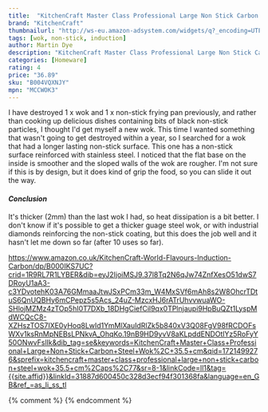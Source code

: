 ```yaml
---
title:  "KitchenCraft Master Class Professional Large Non Stick Carbon Steel Wok, 35.5 cm"
brand: "KitchenCraft"
thumbnailurl: "http://ws-eu.amazon-adsystem.com/widgets/q?_encoding=UTF8&ASIN=B004VQXNJY&Format=_SL160_&ID=AsinImage&MarketPlace=GB&ServiceVersion=20070822&WS=1&tag=codemartin04-21&language=en_GB"
tags: [wok, non-stick, induction]
author: Martin Dye
description: "KitchenCraft Master Class Professional Large Non Stick Carbon Steel Wok, 35.5 cm Review"
categories: [Homeware]
rating: 4
price: "36.89"
sku: "B004VQXNJY"
mpn: "MCCWOK3"
---
```


I have destroyed 1 x wok and 1 x non-stick frying pan previously, and rather than cooking up delicious dishes containing bits
of black non-stick particles, I thought I'd get myself a new wok. This time I wanted something that wasn't going to get
destroyed within a year, so I searched for a wok that had a longer lasting non-stick surface. This one has a non-stick surface
reinforced with stainless steel. I noticed that the flat base on the inside is smoother and the sloped walls of the wok
are rougher. I'm not sure if this is by design, but it does kind of grip the food, so you can slide it out the way.

<h4><em>Conclusion</em></h4>

It's thicker (2mm) than the last wok I had, so heat dissipation is a bit better. I don't know if it's possible to get a thicker
guage steel wok, or with industrial diamonds reinforcing the non-stick coating, but this does the job well and it hasn't
let me down so far (after 10 uses so far).

https://www.amazon.co.uk/KitchenCraft-World-Flavours-Induction-Carbon/dp/B000IKS7UC?crid=1R9RL7R1LYBER&dib=eyJ2IjoiMSJ9.37l8Tq2N6qJw74ZnfXesO51dwS7DRoyU1aA3-c3YDvotehK03A76GMmaaJtwJSxPCm33m_W4MxSVf6mAh8s2W8OhcrTDtuS6QnUQBHy6mCPepz5s5Acs_24uZ-MzcxHJ6rATrUhvvwuaWO-SHlojMZMz4zTOp5hI0T7DXb_18DHgCiefCil9qx0TPlnjaupi9HpBuQZt1LyspMdWCQcC8-XZHszTOS7IXE0yHoq8LwId1YmMlXauIdRlZk5b840xV3Q08FgV98fRCDOFsWXv1ksRnMpNEBsLPNkvA_OhqKo.19nB9HD9yvV8aKLpddENDOtlYz5RoFyY50ONwvFslIk&dib_tag=se&keywords=KitchenCraft+Master+Class+Professional+Large+Non+Stick+Carbon+Steel+Wok%2C+35.5+cm&qid=1721499276&sprefix=kitchencraft+master+class+professional+large+non+stick+carbon+steel+wok+35.5+cm%2Caps%2C77&sr=8-1&linkCode=ll1&tag={{site.affid}}&linkId=31887d600450c328d3ecf94f301368fa&language=en_GB&ref_=as_li_ss_tl
	
{% comment %}
{% endcomment %}